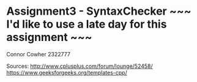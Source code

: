 # Assignment3 - SyntaxChecker ~~~ I'd like to use a late day for this assignment ~~~
Connor Cowher 2322777





Sources:
http://www.cplusplus.com/forum/lounge/52458/
https://www.geeksforgeeks.org/templates-cpp/
